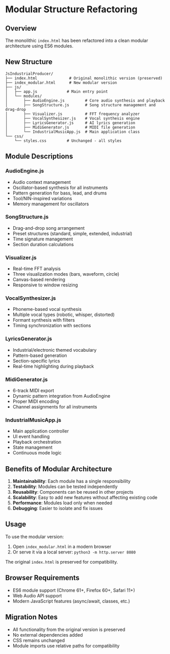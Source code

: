 # Modular Structure Refactoring

## Overview
The monolithic `index.html` has been refactored into a clean modular architecture using ES6 modules.

## New Structure

```
JsIndustrialProducer/
├── index.html              # Original monolithic version (preserved)
├── index_modular.html      # New modular version
├── js/
│   ├── app.js             # Main entry point
│   └── modules/
│       ├── AudioEngine.js         # Core audio synthesis and playback
│       ├── SongStructure.js       # Song structure management and drag-drop
│       ├── Visualizer.js          # FFT frequency analyzer
│       ├── VocalSynthesizer.js    # Vocal synthesis engine
│       ├── LyricsGenerator.js     # AI lyrics generation
│       ├── MidiGenerator.js       # MIDI file generation
│       └── IndustrialMusicApp.js  # Main application class
└── css/
    └── styles.css         # Unchanged - all styles
```

## Module Descriptions

### AudioEngine.js
- Audio context management
- Oscillator-based synthesis for all instruments
- Pattern generation for bass, lead, and drums
- Tool/NIN-inspired variations
- Memory management for oscillators

### SongStructure.js
- Drag-and-drop song arrangement
- Preset structures (standard, simple, extended, industrial)
- Time signature management
- Section duration calculations

### Visualizer.js
- Real-time FFT analysis
- Three visualization modes (bars, waveform, circle)
- Canvas-based rendering
- Responsive to window resizing

### VocalSynthesizer.js
- Phoneme-based vocal synthesis
- Multiple vocal types (robotic, whisper, distorted)
- Formant synthesis with filters
- Timing synchronization with sections

### LyricsGenerator.js
- Industrial/electronic themed vocabulary
- Pattern-based generation
- Section-specific lyrics
- Real-time highlighting during playback

### MidiGenerator.js
- 6-track MIDI export
- Dynamic pattern integration from AudioEngine
- Proper MIDI encoding
- Channel assignments for all instruments

### IndustrialMusicApp.js
- Main application controller
- UI event handling
- Playback orchestration
- State management
- Continuous mode logic

## Benefits of Modular Architecture

1. **Maintainability**: Each module has a single responsibility
2. **Testability**: Modules can be tested independently
3. **Reusability**: Components can be reused in other projects
4. **Scalability**: Easy to add new features without affecting existing code
5. **Performance**: Modules load only when needed
6. **Debugging**: Easier to isolate and fix issues

## Usage

To use the modular version:
1. Open `index_modular.html` in a modern browser
2. Or serve it via a local server: `python3 -m http.server 8080`

The original `index.html` is preserved for compatibility.

## Browser Requirements

- ES6 module support (Chrome 61+, Firefox 60+, Safari 11+)
- Web Audio API support
- Modern JavaScript features (async/await, classes, etc.)

## Migration Notes

- All functionality from the original version is preserved
- No external dependencies added
- CSS remains unchanged
- Module imports use relative paths for compatibility